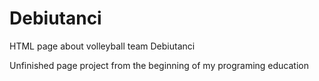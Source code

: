 # Debiutanci
HTML page about volleyball team Debiutanci

Unfinished page project from the beginning of my programing education
